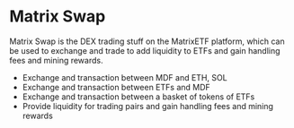 # Matrix Swap

Matrix Swap is the DEX trading stuff on the MatrixETF platform, which can be used to exchange and trade to add liquidity to ETFs and gain handling fees and mining rewards.

* Exchange and transaction between MDF and ETH, SOL
* Exchange and transaction between ETFs and MDF
* Exchange and transaction between a basket of tokens of ETFs
* Provide liquidity for trading pairs and gain handling fees and mining rewards

